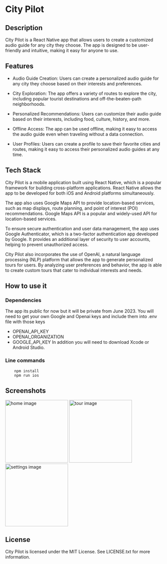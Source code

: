 # City Pilot

## Description
City Pilot is a React Native app that allows users to create a customized audio guide for any city they choose. The app is designed to be user-friendly and intuitive, making it easy for anyone to use.

## Features

- Audio Guide Creation: Users can create a personalized audio guide for any city they choose based on their interests and preferences.

- City Exploration: The app offers a variety of routes to explore the city, including popular tourist destinations and off-the-beaten-path neighborhoods.

- Personalized Recommendations: Users can customize their audio guide based on their interests, including food, culture, history, and more.

- Offline Access: The app can be used offline, making it easy to access the audio guide even when traveling without a data connection.

- User Profiles: Users can create a profile to save their favorite cities and routes, making it easy to access their personalized audio guides at any time.

## Tech Stack

City Pilot is a mobile application built using React Native, which is a popular framework for building cross-platform applications. React Native allows the app to be developed for both iOS and Android platforms simultaneously.

The app also uses Google Maps API to provide location-based services, such as map displays, route planning, and point of interest (POI) recommendations. Google Maps API is a popular and widely-used API for location-based services.

To ensure secure authentication and user data management, the app uses Google Authenticator, which is a two-factor authentication app developed by Google. It provides an additional layer of security to user accounts, helping to prevent unauthorized access.

City Pilot also incorporates the use of OpenAI, a natural language processing (NLP) platform that allows the app to generate personalized tours for users. By analyzing user preferences and behavior, the app is able to create custom tours that cater to individual interests and needs.

## How to use it

### Dependencies

The app its public for now but it will be private from June 2023. You will need to get your own Google and Openai keys and include them into .env file with those keys
- OPENAI_API_KEY
- OPENAI_ORGANIZATION
- GOOGLE_API_KEY
In addition you will need to download Xcode or Android Studio.

### Line commands
```
    npm install 
    npm run ios
```

## Screenshots
<img alt="home image" src="https://github.com/lucasgiuri-pspdfkit/city-pilot-app/screenshots/home.png" width="200"/>
<img alt="tour image" src="https://github.com/lucasgiuri-pspdfkit/city-pilot-app/screenshots/tour.png"  width="200"/>
<img alt="settings image" src="https://github.com/lucasgiuri-pspdfkit/city-pilot-app/screenshots/settings.png" width="200"/>



## License

City Pilot is licensed under the MIT License. See LICENSE.txt for more information.